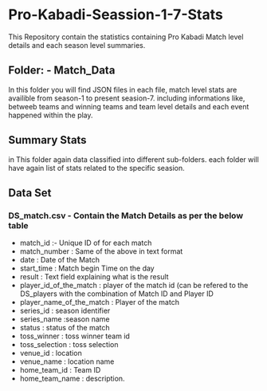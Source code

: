 # Pro-Kabadi-Seassion-1-7-Stats

This Repository contain the statistics containing Pro Kabadi Match level details and each season level summaries.
 
 ## Folder: -  Match_Data
 
 In this folder you will find JSON files in each file, match level stats are availible from season-1 to present seasion-7. including
 informations like, betweeb teams and winning teams and team level details and each event happened within the play.
 
 ## Summary Stats 
 
  in This folder again data classified into different sub-folders. each folder will have again list of stats related to the specific seasion.
  

## Data Set 

### DS_match.csv - Contain the Match Details as per the below table 
- match_id :- Unique ID of for each match
- match_number : Same of the above in text format
- date : Date of the Match
- start_time : Match begin Time on the day
- result : Text field explaining what is the result
- player_id_of_the_match : player of the match id (can be refered to the DS_players with the combination of Match ID and Player ID
- player_name_of_the_match : Player of the match
- series_id : season identifier 
- series_name :season name 
- status : status of the match
- toss_winner : toss winner team id
- toss_selection : toss selection
- venue_id : location 
- venue_name : location name
- home_team_id : Team ID 
- home_team_name : description.

